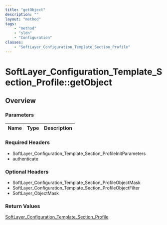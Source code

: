 ```yaml
---
title: "getObject"
description: ""
layout: "method"
tags:
    - "method"
    - "sldn"
    - "Configuration"
classes:
    - "SoftLayer_Configuration_Template_Section_Profile"
---
```

# SoftLayer_Configuration_Template_Section_Profile::getObject
## Overview 


### Parameters 
|Name | Type | Description |
| --- | --- | --- |


### Required Headers
* SoftLayer_Configuration_Template_Section_ProfileInitParameters
* authenticate

### Optional Headers
* SoftLayer_Configuration_Template_Section_ProfileObjectMask
* SoftLayer_Configuration_Template_Section_ProfileObjectFilter
* SoftLayer_ObjectMask

### Return Values
<a href='/reference/datatypes/SoftLayer_Configuration_Template_Section_Profile'>SoftLayer_Configuration_Template_Section_Profile </a>
